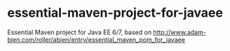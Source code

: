 essential-maven-project-for-javaee
==================================

Essential Maven project for Java EE 6/7, based on http://www.adam-bien.com/roller/abien/entry/essential_maven_pom_for_javaee
